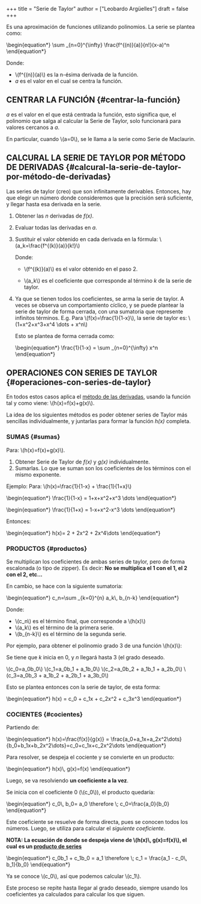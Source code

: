 +++
title = "Serie de Taylor"
author = ["Leobardo Argüelles"]
draft = false
+++

Es una aproximación de funciones utilizando polinomios.
La serie se plantea como:

\begin{equation\*}
\sum \_{n=0}^{\infty} \frac{f^{(n)}(a)}{n!}(x-a)^n
\end{equation\*}

Donde:

-   \\(f^{(n)}(a)\\) es la n-ésima derivada de la función.
-   _a_ es el valor en el cual se centra la función.


## CENTRAR LA FUNCIÓN {#centrar-la-función}

_a_ es el valor en el que está centrada la función, esto significa que,
el polinomio que salga al calcular la Serie de Taylor, solo funcionará
para valores cercanos a _a_.

En particular, cuando \\(a=0\\), se le llama a la serie como Serie de Maclaurin.


## CALCURAL LA SERIE DE TAYLOR POR MÉTODO DE DERIVADAS {#calcural-la-serie-de-taylor-por-método-de-derivadas}

Las series de taylor (creo) que son infinitamente derivables. Entonces, hay
que elegir un número donde consideremos que la precisión será suficiente, y
llegar hasta esa derivada en la serie.

1.  Obtener las _n_ derivadas de _f(x)_.
2.  Evaluar todas las derivadas en _a_.
3.  Sustituir el valor obtenido en cada derivada en la fórmula:
    \\(a\_k=\frac{f^{(k)}(a)}{k!}\\)

    Donde:

    -   \\(f^{(k)}(a)\\) es el valor obtenido en el paso 2.

    -   \\(a\_k\\) es el coeficiente que corresponde al término _k_ de la serie de taylor.
4.  Ya que se tienen todos los coeficientes, se arma la serie de taylor.
    A veces se observa un comportamiento cíclico, y se puede plantear la serie de taylor
    de forma cerrada, con una sumatoria que represente infinitos términos.
    E.g.
    Para \\(f(x)=\frac{1}{1-x}\\), la serie de taylor es: \\(1+x^2+x^3+x^4 \dots + x^n\\)

    Esto se plantea de forma cerrada como:

    \begin{equation\*}
    \frac{1}{1-x} = \sum \_{n=0}^{\infty} x^n
    \end{equation\*}


## OPERACIONES CON SERIES DE TAYLOR {#operaciones-con-series-de-taylor}

En todos estos casos aplica el [método de las derivadas](#calcural-la-serie-de-taylor-por-método-de-derivadas), usando la función tal y
como viene: \\(h(x)=f(x)+g(x)\\).

La idea de los siguientes métodos es poder obtener series de Taylor más sencillas
individualmente, y juntarlas para formar la función _h(x)_ completa.


### SUMAS {#sumas}

Para: \\(h(x)=f(x)+g(x)\\).

1.  Obtener Serie de Taylor de _f(x)_ y _g(x)_ individualmente.
2.  Sumarlas.
    Lo que se suman son los coeficientes de los términos con el mismo exponente.

Ejemplo:
Para: \\(h(x)=\frac{1}{1-x} + \frac{1}{1+x}\\)

\begin{equation\*}
\frac{1}{1-x} = 1+x+x^2+x^3 \dots
\end{equation\*}

\begin{equation\*}
\frac{1}{1+x} = 1-x+x^2-x^3 \dots
\end{equation\*}

Entonces:

\begin{equation\*}
h(x)= 2 + 2x^2 + 2x^4\dots
\end{equation\*}


### PRODUCTOS {#productos}

Se multiplican los coeficientes de ambas series de taylor, pero de forma
escalonada (o tipo de zipper).
Es decir: **No se multiplica el 1 con el 1, el 2 con el 2, etc...**

En cambio, se hace con la siguiente sumatoria:

\begin{equation\*}
c\_n=\sum \_{k=0}^{n} a\_k\\, b\_{n-k}
\end{equation\*}

Donde:

-   \\(c\_n\\) es el término final, que corresponde a \\(h(x)\\)
-   \\(a\_k\\) es el término de la primera serie.
-   \\(b\_{n-k}\\) es el término de la segunda serie.

Por ejemplo, para obtener el polinomio grado 3 de una función \\(h(x)\\):

Se tiene que _k_ inicia en 0, y _n_ llegará hasta 3 (el grado deseado.

\\(c\_0=a\_0b\_0\\)
\\(c\_1=a\_0b\_1 + a\_1b\_0\\)
\\(c\_2=a\_0b\_2 + a\_1b\_1 + a\_2b\_0\\)
\\(c\_3=a\_0b\_3 + a\_1b\_2 + a\_2b\_1 + a\_3b\_0\\)

Esto se plantea entonces con la serie de taylor, de esta forma:

\begin{equation\*}
h(x) = c\_0 + c\_1x + c\_2x^2 + c\_3x^3
\end{equation\*}


### COCIENTES {#cocientes}

Partiendo de:

\begin{equation\*}
h(x)=\frac{f(x)}{g(x)} = \frac{a\_0+a\_1x+a\_2x^2\dots}{b\_0+b\_1x+b\_2x^2\dots}=c\_0+c\_1x+c\_2x^2\dots
\end{equation\*}

Para resolver, se despeja el cociente y se convierte en un producto:

\begin{equation\*}
h(x)\\, g(x)=f(x)
\end{equation\*}

Luego, se va resolviendo **un coeficiente a la vez**.

Se inicia con el coeficiente 0 (\\(c\_0\\)), el producto quedaría:

\begin{equation\*}
c\_0\\, b\_0= a\_0 \therefore \\; c\_0=\frac{a\_0}{b\_0}
\end{equation\*}

Este coeficiente se resuelve de forma directa, pues se conocen todos los
números.
Luego, se utiliza para calcular el _siguiente coeficiente_.

**NOTA: La ecuación de donde se despeja viene de \\(h(x)\\, g(x)=f(x)\\), el cual**
**es un [producto de series](#productos)**

\begin{equation\*}
c\_0b\_1 + c\_1b\_0 = a\_1 \therefore \\; c\_1 = \frac{a\_1 - c\_0\\, b\_1}{b\_0}
\end{equation\*}

Ya se conoce \\(c\_0\\), así que podemos calcular \\(c\_1\\).

Este proceso se repite hasta llegar al grado deseado, siempre usando los coeficientes
ya calculados para calcular los que siguen.
